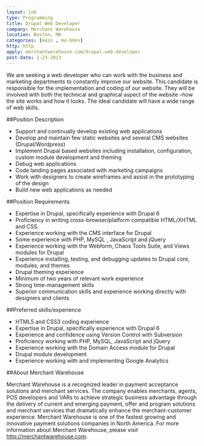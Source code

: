 ```yaml
---
layout: job
type: Programming
title: Drupal Web Developer
company: Merchant Warehouse
location: Boston, MA
categories: [main , ma-bdev]
http: http
apply: merchantwarehouse.com/drupal-web-developer
post-date: 2-23-2013
---
```


We are seeking a web developer who can work with the business and marketing departments to constantly improve our website. This candidate is responsible for the implementation and coding of our website. They will be involved with both the technical and graphical aspect of the website –how the site works and how it looks.  The ideal candidate will have a wide range of web skills. 

##Position Description

* Support  and continually develop existing web applications
* Develop and maintain few static websites and several CMS websites (Drupal/Wordpress)
* Implement Drupal based websites including installation, configuration, custom module development and theming
* Debug web applications
* Code landing pages associated with marketing campaigns
* Work with designers to create wireframes and assist in the prototyping of the design
* Build new web applications as needed

##Position Requirements

* Expertise in Drupal, specifically experience with Drupal 6
* Proficiency in writing cross-browser/platform compatible HTML/XHTML and CSS.
* Experience working with the CMS interface for Drupal
* Some experience with PHP, MySQL , JavaScript and jQuery
* Experience working with the Webform, Chaos Tools Suite, and Views modules for Drupal
* Experience installing, testing, and debugging updates to Drupal core, modules, and themes
* Drupal theming experience
* Minimum of two years of relevant work experience
* Strong time-management skills
* Superior communication skills and experience working directly with designers and clients

##Preferred skills/experience

* HTML5 and CSS3 coding experience
* Expertise in Drupal, specifically experience with Drupal 6
* Experience and confidence using Version Control with Subversion
* Proficiency working with PHP, MySQL, JavaScript and jQuery
* Experience working with the Domain Access module for Drupal
* Drupal module development
* Experience working with and implementing Google Analytics

##About Merchant Warehouse

Merchant Warehouse is a recognized leader in payment acceptance solutions and merchant services. The company enables merchants, agents, POS developers and VARs to achieve strategic business advantage through the delivery of current and emerging payment, offer and program solutions and merchant services that dramatically enhance the merchant-customer experience. Merchant Warehouse is one of the fastest growing and innovative payment solutions companies in North America. For more information about Merchant Warehouse, please visit <http://merchantwarehouse.com>.